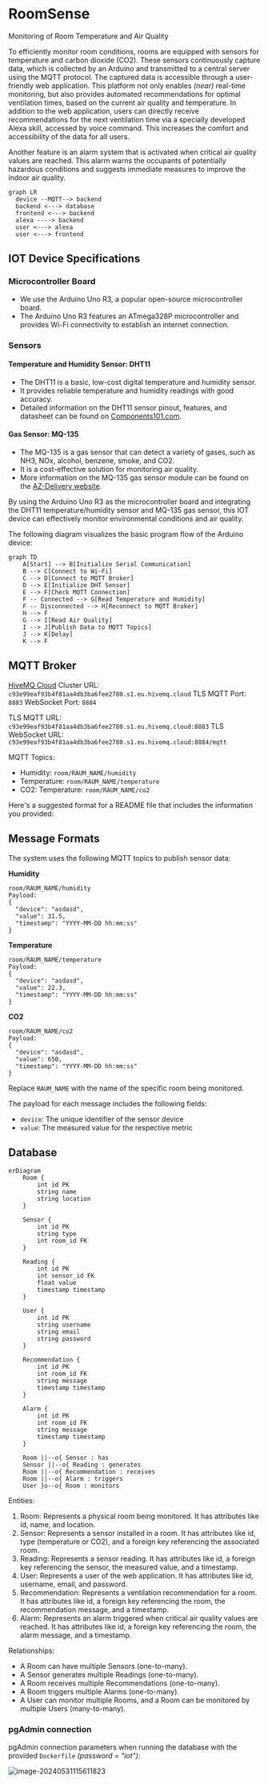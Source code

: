 # RoomSense
Monitoring of Room Temperature and Air Quality

To efficiently monitor room conditions, rooms are equipped with sensors for temperature and carbon dioxide (CO2). These sensors continuously capture data, which is collected by an Arduino and transmitted to a central server using the MQTT protocol. The captured data is accessible through a user-friendly web application. This platform not only enables _(near)_ real-time monitoring, but also provides automated recommendations for optimal ventilation times, based on the current air quality and temperature. In addition to the web application, users can directly receive recommendations for the next ventilation time via a specially developed Alexa skill, accessed by voice command. This increases the comfort and accessibility of the data for all users.

Another feature is an alarm system that is activated when critical air quality values are reached. This alarm warns the occupants of potentially hazardous conditions and suggests immediate measures to improve the indoor air quality.

```mermaid
graph LR
  device --MQTT--> backend
  backend <---> database
  frontend <---> backend
  alexa ----> backend
  user <---> alexa
  user <---> frontend
```

## IOT Device Specifications

### Microcontroller Board
- We use the Arduino Uno R3, a popular open-source microcontroller board.
- The Arduino Uno R3 features an ATmega328P microcontroller and provides Wi-Fi connectivity to establish an internet connection.

### Sensors

#### Temperature and Humidity Sensor: DHT11
- The DHT11 is a basic, low-cost digital temperature and humidity sensor.
- It provides reliable temperature and humidity readings with good accuracy.
- Detailed information on the DHT11 sensor pinout, features, and datasheet can be found on [Components101.com](https://components101.com/sensors/dht11-temperature-sensor#:~:text=The%20DHT11%20is%20a%20commonly,and%20humidity%20as%20serial%20data.).

#### Gas Sensor: MQ-135
- The MQ-135 is a gas sensor that can detect a variety of gases, such as NH3, NOx, alcohol, benzene, smoke, and CO2.
- It is a cost-effective solution for monitoring air quality.
- More information on the MQ-135 gas sensor module can be found on the [AZ-Delivery website](https://www.az-delivery.de/products/mq-135-gas-sensor-modul).

By using the Arduino Uno R3 as the microcontroller board and integrating the DHT11 temperature/humidity sensor and MQ-135 gas sensor, this IOT device can effectively monitor environmental conditions and air quality.



The following diagram visualizes the basic program flow of the Arduino device:

```mermaid
graph TD
    A[Start] --> B[Initialize Serial Communication]
    B --> C[Connect to Wi-Fi]
    C --> D[Connect to MQTT Broker]
    D --> E[Initialize DHT Sensor]
    E --> F[Check MQTT Connection]
    F -- Connected --> G[Read Temperature and Humidity]
    F -- Disconnected --> H[Reconnect to MQTT Broker]
    H --> F
    G --> I[Read Air Quality]
    I --> J[Publish Data to MQTT Topics]
    J --> K[Delay]
    K --> F
```





## MQTT Broker
[HiveMQ Cloud](https://console.hivemq.cloud/)
Cluster URL: `c93e99eaf93b4f81aa4db3ba6fee2780.s1.eu.hivemq.cloud`
TLS MQTT Port: `8883`
WebSocket Port: `8884`

TLS MQTT URL: `c93e99eaf93b4f81aa4db3ba6fee2780.s1.eu.hivemq.cloud:8883`
TLS WebSocket URL: `c93e99eaf93b4f81aa4db3ba6fee2780.s1.eu.hivemq.cloud:8884/mqtt`

MQTT Topics:
- Humidity: `room/RAUM_NAME/humidity`
- Temperature: `room/RAUM_NAME/temperature`
- CO2: Temperature: `room/RAUM_NAME/co2`

Here's a suggested format for a README file that includes the information you provided:

## Message Formats

The system uses the following MQTT topics to publish sensor data:

**Humidity**
```
room/RAUM_NAME/humidity
Payload:
{
  "device": "asdasd",
  "value": 31.5,
  "timestamp": "YYYY-MM-DD hh:mm:ss"
}
```

**Temperature**
```
room/RAUM_NAME/temperature
Payload:
{
  "device": "asdasd",
  "value": 22.3,
  "timestamp": "YYYY-MM-DD hh:mm:ss"
}
```

**CO2**

```
room/RAUM_NAME/co2
Payload:
{
  "device": "asdasd",
  "value": 650,
  "timestamp": "YYYY-MM-DD hh:mm:ss"
}
```

Replace `RAUM_NAME` with the name of the specific room being monitored.

The payload for each message includes the following fields:

- `device`: The unique identifier of the sensor device
- `value`: The measured value for the respective metric

## Database

```mermaid
erDiagram
    Room {
        int id PK
        string name
        string location
    }

    Sensor {
        int id PK
        string type
        int room_id FK
    }

    Reading {
        int id PK
        int sensor_id FK
        float value
        timestamp timestamp
    }

    User {
        int id PK
        string username
        string email
        string password
    }

    Recommendation {
        int id PK
        int room_id FK
        string message
        timestamp timestamp
    }

    Alarm {
        int id PK
        int room_id FK
        string message
        timestamp timestamp
    }

    Room ||--o{ Sensor : has
    Sensor ||--o{ Reading : generates
    Room ||--o{ Recommendation : receives
    Room ||--o{ Alarm : triggers
    User }o--o{ Room : monitors
```

Entities:

1. Room: Represents a physical room being monitored. It has attributes like id, name, and location.
2. Sensor: Represents a sensor installed in a room. It has attributes like id, type (temperature or CO2), and a foreign key referencing the associated room.
3. Reading: Represents a sensor reading. It has attributes like id, a foreign key referencing the sensor, the measured value, and a timestamp.
4. User: Represents a user of the web application. It has attributes like id, username, email, and password.
5. Recommendation: Represents a ventilation recommendation for a room. It has attributes like id, a foreign key referencing the room, the recommendation message, and a timestamp.
6. Alarm: Represents an alarm triggered when critical air quality values are reached. It has attributes like id, a foreign key referencing the room, the alarm message, and a timestamp.

Relationships:

- A Room can have multiple Sensors (one-to-many).
- A Sensor generates multiple Readings (one-to-many).
- A Room receives multiple Recommendations (one-to-many).
- A Room triggers multiple Alarms (one-to-many).
- A User can monitor multiple Rooms, and a Room can be monitored by multiple Users (many-to-many).

### pgAdmin connection

pgAdmin connection parameters when running the database with the provided `Dockerfile` _(password = "iot")_:

![image-20240531115611823](./assets/image-20240531115611823.png)



